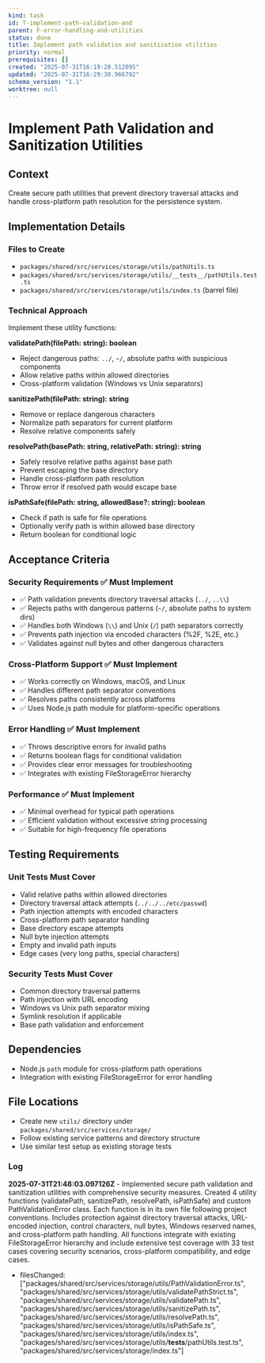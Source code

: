 ```yaml
---
kind: task
id: T-implement-path-validation-and
parent: F-error-handling-and-utilities
status: done
title: Implement path validation and sanitization utilities
priority: normal
prerequisites: []
created: "2025-07-31T16:19:28.512095"
updated: "2025-07-31T16:29:30.966792"
schema_version: "1.1"
worktree: null
---
```


# Implement Path Validation and Sanitization Utilities

## Context

Create secure path utilities that prevent directory traversal attacks and handle cross-platform path resolution for the persistence system.

## Implementation Details

### Files to Create

- `packages/shared/src/services/storage/utils/pathUtils.ts`
- `packages/shared/src/services/storage/utils/__tests__/pathUtils.test.ts`
- `packages/shared/src/services/storage/utils/index.ts` (barrel file)

### Technical Approach

Implement these utility functions:

**validatePath(filePath: string): boolean**

- Reject dangerous paths: `../`, `~/`, absolute paths with suspicious components
- Allow relative paths within allowed directories
- Cross-platform validation (Windows vs Unix separators)

**sanitizePath(filePath: string): string**

- Remove or replace dangerous characters
- Normalize path separators for current platform
- Resolve relative components safely

**resolvePath(basePath: string, relativePath: string): string**

- Safely resolve relative paths against base path
- Prevent escaping the base directory
- Handle cross-platform path resolution
- Throw error if resolved path would escape base

**isPathSafe(filePath: string, allowedBase?: string): boolean**

- Check if path is safe for file operations
- Optionally verify path is within allowed base directory
- Return boolean for conditional logic

## Acceptance Criteria

### Security Requirements ✅ Must Implement

- ✅ Path validation prevents directory traversal attacks (`../`, `..\\`)
- ✅ Rejects paths with dangerous patterns (`~/`, absolute paths to system dirs)
- ✅ Handles both Windows (`\\`) and Unix (`/`) path separators correctly
- ✅ Prevents path injection via encoded characters (%2F, %2E, etc.)
- ✅ Validates against null bytes and other dangerous characters

### Cross-Platform Support ✅ Must Implement

- ✅ Works correctly on Windows, macOS, and Linux
- ✅ Handles different path separator conventions
- ✅ Resolves paths consistently across platforms
- ✅ Uses Node.js path module for platform-specific operations

### Error Handling ✅ Must Implement

- ✅ Throws descriptive errors for invalid paths
- ✅ Returns boolean flags for conditional validation
- ✅ Provides clear error messages for troubleshooting
- ✅ Integrates with existing FileStorageError hierarchy

### Performance ✅ Must Implement

- ✅ Minimal overhead for typical path operations
- ✅ Efficient validation without excessive string processing
- ✅ Suitable for high-frequency file operations

## Testing Requirements

### Unit Tests Must Cover

- Valid relative paths within allowed directories
- Directory traversal attack attempts (`../../../etc/passwd`)
- Path injection attempts with encoded characters
- Cross-platform path separator handling
- Base directory escape attempts
- Null byte injection attempts
- Empty and invalid path inputs
- Edge cases (very long paths, special characters)

### Security Tests Must Cover

- Common directory traversal patterns
- Path injection with URL encoding
- Windows vs Unix path separator mixing
- Symlink resolution if applicable
- Base path validation and enforcement

## Dependencies

- Node.js `path` module for cross-platform path operations
- Integration with existing FileStorageError for error handling

## File Locations

- Create new `utils/` directory under `packages/shared/src/services/storage/`
- Follow existing service patterns and directory structure
- Use similar test setup as existing storage tests

### Log

**2025-07-31T21:48:03.097126Z** - Implemented secure path validation and sanitization utilities with comprehensive security measures. Created 4 utility functions (validatePath, sanitizePath, resolvePath, isPathSafe) and custom PathValidationError class. Each function is in its own file following project conventions. Includes protection against directory traversal attacks, URL-encoded injection, control characters, null bytes, Windows reserved names, and cross-platform path handling. All functions integrate with existing FileStorageError hierarchy and include extensive test coverage with 33 test cases covering security scenarios, cross-platform compatibility, and edge cases.

- filesChanged: ["packages/shared/src/services/storage/utils/PathValidationError.ts", "packages/shared/src/services/storage/utils/validatePathStrict.ts", "packages/shared/src/services/storage/utils/validatePath.ts", "packages/shared/src/services/storage/utils/sanitizePath.ts", "packages/shared/src/services/storage/utils/resolvePath.ts", "packages/shared/src/services/storage/utils/isPathSafe.ts", "packages/shared/src/services/storage/utils/index.ts", "packages/shared/src/services/storage/utils/__tests__/pathUtils.test.ts", "packages/shared/src/services/storage/index.ts"]
